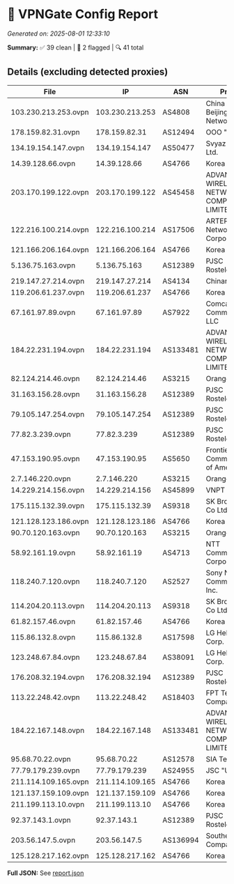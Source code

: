 # 🚀 VPNGate Config Report
_Generated on: 2025-08-01 12:33:10_

**Summary:** ✅ 39 clean | 🚫 2 flagged | 🔍 41 total

## Details (excluding detected proxies)
| File | IP | ASN | Provider | Country | Type | Risk | Proxy |
|------|----|-----|----------|---------|------|------|-------|
| 103.230.213.253.ovpn | 103.230.213.253 | AS4808 | China Unicom Beijing Province Network | CN | Business | 0 | no |
| 178.159.82.31.ovpn | 178.159.82.31 | AS12494 | OOO "Post ltd" | RU | Business | 0 | no |
| 134.19.154.147.ovpn | 134.19.154.147 | AS50477 | Svyaz-Energo Ltd. | RU | Business | 0 | no |
| 14.39.128.66.ovpn | 14.39.128.66 | AS4766 | Korea Telecom | KR | Wireless | 0 | no |
| 203.170.199.122.ovpn | 203.170.199.122 | AS45458 | ADVANCED WIRELESS NETWORK COMPANY LIMITED | TH | Business | 0 | no |
| 122.216.100.214.ovpn | 122.216.100.214 | AS17506 | ARTERIA Networks Corporation | JP | Residential | 0 | no |
| 121.166.206.164.ovpn | 121.166.206.164 | AS4766 | Korea Telecom | KR | Business | 0 | no |
| 5.136.75.163.ovpn | 5.136.75.163 | AS12389 | PJSC Rostelecom | RU | Business | 0 | no |
| 219.147.27.214.ovpn | 219.147.27.214 | AS4134 | Chinanet | CN | Business | 0 | no |
| 119.206.61.237.ovpn | 119.206.61.237 | AS4766 | Korea Telecom | KR | Business | 0 | no |
| 67.161.97.89.ovpn | 67.161.97.89 | AS7922 | Comcast Cable Communications, LLC | US | Wireless | 0 | no |
| 184.22.231.194.ovpn | 184.22.231.194 | AS133481 | ADVANCED WIRELESS NETWORK COMPANY LIMITED | TH | Wireless | 0 | no |
| 82.124.214.46.ovpn | 82.124.214.46 | AS3215 | Orange S.A. | FR | Residential | 0 | no |
| 31.163.156.28.ovpn | 31.163.156.28 | AS12389 | PJSC Rostelecom | RU | Residential | 0 | no |
| 79.105.147.254.ovpn | 79.105.147.254 | AS12389 | PJSC Rostelecom | RU | Residential | 0 | no |
| 77.82.3.239.ovpn | 77.82.3.239 | AS12389 | PJSC Rostelecom | RU | Business | 0 | no |
| 47.153.190.95.ovpn | 47.153.190.95 | AS5650 | Frontier Communications of America, Inc. | US | Business | 0 | no |
| 2.7.146.220.ovpn | 2.7.146.220 | AS3215 | Orange S.A. | FR | Residential | 0 | no |
| 14.229.214.156.ovpn | 14.229.214.156 | AS45899 | VNPT Corp | VN | Business | 0 | no |
| 175.115.132.39.ovpn | 175.115.132.39 | AS9318 | SK Broadband Co Ltd | KR | Residential | 0 | no |
| 121.128.123.186.ovpn | 121.128.123.186 | AS4766 | Korea Telecom | KR | Business | 0 | no |
| 90.70.120.163.ovpn | 90.70.120.163 | AS3215 | Orange S.A. | FR | Residential | 0 | no |
| 58.92.161.19.ovpn | 58.92.161.19 | AS4713 | NTT Communications Corporation | JP | Business | 0 | no |
| 118.240.7.120.ovpn | 118.240.7.120 | AS2527 | Sony Network Communications Inc. | JP | Business | 0 | no |
| 114.204.20.113.ovpn | 114.204.20.113 | AS9318 | SK Broadband Co Ltd | KR | Wireless | 0 | no |
| 61.82.157.46.ovpn | 61.82.157.46 | AS4766 | Korea Telecom | KR | Business | 0 | no |
| 115.86.132.8.ovpn | 115.86.132.8 | AS17598 | LG HelloVision Corp. | KR | Business | 0 | no |
| 123.248.67.84.ovpn | 123.248.67.84 | AS38091 | LG HelloVision Corp. | KR | Business | 0 | no |
| 176.208.32.194.ovpn | 176.208.32.194 | AS12389 | PJSC Rostelecom | RU | Business | 0 | no |
| 113.22.248.42.ovpn | 113.22.248.42 | AS18403 | FPT Telecom Company | VN | Residential | 0 | no |
| 184.22.167.148.ovpn | 184.22.167.148 | AS133481 | ADVANCED WIRELESS NETWORK COMPANY LIMITED | TH | Wireless | 0 | no |
| 95.68.70.22.ovpn | 95.68.70.22 | AS12578 | SIA Tet | LV | Business | 0 | no |
| 77.79.179.239.ovpn | 77.79.179.239 | AS24955 | JSC "Ufanet" | RU | Business | 0 | no |
| 211.114.109.165.ovpn | 211.114.109.165 | AS4766 | Korea Telecom | KR | Business | 0 | no |
| 121.137.159.109.ovpn | 121.137.159.109 | AS4766 | Korea Telecom | KR | Business | 0 | no |
| 211.199.113.10.ovpn | 211.199.113.10 | AS4766 | Korea Telecom | KR | Business | 0 | no |
| 92.37.143.1.ovpn | 92.37.143.1 | AS12389 | PJSC Rostelecom | RU | Wireless | 0 | no |
| 203.56.147.5.ovpn | 203.56.147.5 | AS136994 | Southern Phone Company Ltd | AU | Business | 0 | no |
| 125.128.217.162.ovpn | 125.128.217.162 | AS4766 | Korea Telecom | KR | Business | 0 | no |

**Full JSON:** See [report.json](./report.json)
